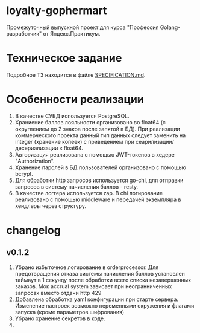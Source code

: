 # loyalty-gophermart

Промежуточный выпускной проект для курса "Профессия Golang-разработчик" от Яндекс.Практикум. 

# Техническое задание

Подробное ТЗ находится в файле [SPECIFICATION.md](doc/SPECIFICATION.md).

# Особенности реализации

1. В качестве СУБД используется PostgreSQL.
2. Храниение баллов лояльности организовано во float64 (c округлением до 2 знаков после запятой в БД). При реализации коммерческого проекта данный тип данных следует заменить на integer (хранение копеек) с приведением при сеарилизации/десериализации к float64.
3. Авторизация реализована с помощью JWT-токенов в хедере "Authorization".
4. Хранение паролей в БД пользователей организовано с помощью bcrypt.
5. Для обработки http запросов используется go-chi, для отправки запросов в систему начисления баллов - resty.
6. В качестве логгера используется zap. В chi логирование реализовано с помощью middleware и передачей экземпляра в хендлеры через структуру.

# changelog

## v0.1.2

1. Убрано избыточное логирование в orderprocessor. Для предотвращения отказа системы начисления баллов установлен таймаут в 1 секунду после обработки всего списка незавершенных заказов. Мок accrual system зависает при неогранниченных запросах вместо отдачи http 429
2. Добавлена обработка yaml конфигурации при старте сервера. Изменение настроек возможно переменными окружения и флагами запуска (кроме параметров шифрования)
3. Убрано хранение секретов в коде.
4. 
